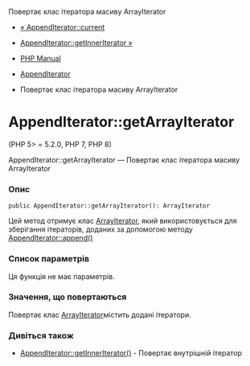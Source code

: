 Повертає клас ітератора масиву ArrayIterator

-   [« AppendIterator::current](appenditerator.current.md)
    
-   [AppendIterator::getInnerIterator »](appenditerator.getinneriterator.md)
    
-   [PHP Manual](index.md)
    
-   [AppendIterator](class.appenditerator.md)
    
-   Повертає клас ітератора масиву ArrayIterator
    

# AppendIterator::getArrayIterator

(PHP 5> = 5.2.0, PHP 7, PHP 8)

AppendIterator::getArrayIterator — Повертає клас ітератора масиву ArrayIterator

### Опис

```methodsynopsis
public AppendIterator::getArrayIterator(): ArrayIterator
```

Цей метод отримує клас [ArrayIterator](class.arrayiterator.md), який використовується для зберігання ітераторів, доданих за допомогою методу [AppendIterator::append()](appenditerator.append.md)

### Список параметрів

Ця функція не має параметрів.

### Значення, що повертаються

Повертає клас [ArrayIterator](class.arrayiterator.md)містить додані ітератори.

### Дивіться також

-   [AppendIterator::getInnerIterator()](appenditerator.getinneriterator.md) - Повертає внутрішній ітератор
